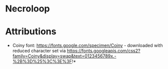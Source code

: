 # Necroloop

# Attributions
- Coiny font: https://fonts.google.com/specimen/Coiny - downloaded with reduced character set via https://fonts.googleapis.com/css2?family=Coiny&display=swap&text=0123456789x.-%2B%3D%25%3C%3E%3F!*
